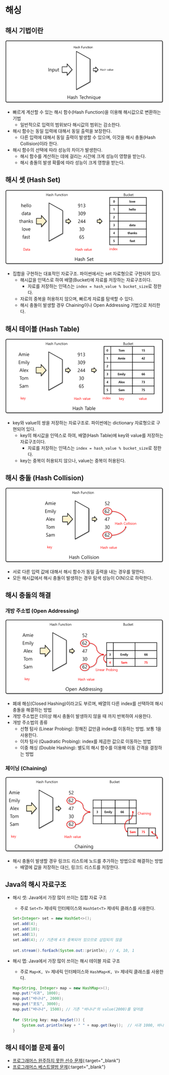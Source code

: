 # 해싱

## 해시 기법이란

![해시 기법](img/section6/1.png)

- 빠르게 계산할 수 있는 해시 함수(Hash Function)을 이용해 해시값으로 변환하는 기법
    - 일반적으로 입력의 범위보다 해시값의 범위는 감소한다.
- 해시 함수는 동일 입력에 대해서 동일 출력을 보장한다.
    - 다른 입력에 대해서 동일 출력이 발생할 수 있으며, 이것을 해시 충돌(Hash Collision)이라 한다.
- 해시 함수의 선택에 따라 성능의 차이가 발생한다.
    - 해시 함수를 계산하는 데에 걸리는 시간에 크게 성능이 영향을 받는다.
    - 해시 충돌의 발생 확률에 따라 성능이 크게 영향을 받는다.

## 해시 셋 (Hash Set)

![해시 셋](img/section6/2.png)

- 집합을 구현하는 대표적인 자료구조. 파이썬에서는 set 자료형으로 구현되어 있다.
    - 해시값을 인덱스로 하여 배열(Bucket)에 자료를 저장하는 자료구조이다.
        - 자료를 저장하는 인덱스는 `index = hash_value % bucket_size`로 정한다.
    - 자료의 중복을 허용하지 않으며, 빠르게 자료를 탐색할 수 있다.
    - 해시 충돌이 발생할 경우 Chaining이나 Open Addressing 기법으로 처리한다.

## 해시 테이블 (Hash Table)

![해시 테이블](img/section6/3.png)

- key와 value의 쌍을 저장하는 자료구조로. 파이썬에는 dictionary 자료형으로 구현되어 있다.
    - key의 해시값을 인덱스로 하여, 배열(Hash Table)에 key와 value를 저장하는 자료구조이다.
        - 자료를 저장하는 인덱스는 `index = hash_value % bucket_size`로 정한다.
    - key는 중복이 허용되지 않으나, value는 중복이 허용된다.

## 해시 충돌 (Hash Collision)

![해시 충돌](img/section6/4.png)

- 서로 다른 입력 값에 대해서 해시 함수가 동일 출력을 내는 경우를 말한다.
- 모든 해시값에서 해시 충돌이 발생하는 경우 탐색 성능이 O(N)으로 하락한다.

## 해시 충돌의 해결

### 개방 주소법 (Open Addressing)

![개방 주소법](img/section6/5.png)

- 폐쇄 해싱(Closed Hashing)이라고도 부르며, 배열의 다른 index를 선택하여 해시 충돌을 해결하는 방법
- 개방 주소법은 더이상 해시 충돌이 발생하지 않을 때 까지 반복하여 사용한다.
- 개방 주소법의 종류
    - 선형 탐사 (Linear Probing): 정해진 값만큼 index를 이동하는 방법. 보통 1을 사용한다.
    - 이차 탐사 (Quadratic Probing): index를 제곱한 값으로 이동하는 방법
    - 이중 해싱 (Double Hashing): 별도의 해시 함수를 이용해 이동 간격을 결정하는 방법

### 체이닝 (Chaining)

![체이닝](img/section6/6.png)

- 해시 충돌이 발생할 경우 링크드 리스트에 노드를 추가하는 방법으로 해결하는 방법
    - 배열에 값을 저장하는 대신, 링크드 리스트를 저장한다.

## Java의 해시 자료구조

- 해시 셋: Java에서 가장 많이 쓰이는 집합 자료 구조
    - 주로 `Set<T>` 제네릭 인터페이스와 `HashSet<T>` 제네릭 클래스를 사용한다.

    ``` java
    Set<Integer> set = new HashSet<>();
    set.add(4);
    set.add(10);
    set.add(1);
    set.add(4); // 기존에 4가 중복되어 있으므로 삽입되지 않음

    set.stream().forEach(System.out::println); // 4, 10, 1
    ```


- 해시 맵: Java에서 가장 많이 쓰이는 해시 테이블 자료 구조
    - 주로 `Map<K, V>` 제네릭 인터페이스와 `HashMap<K, V>` 제네릭 클래스를 사용한다.

    ``` java
    Map<String, Integer> map = new HashMap<>();
    map.put("사과", 1000);
    map.put("바나나", 2000);
    map.put("포도", 3000);
    map.put("바나나", 1500); // 기존 "바나나"의 value(2000)를 덮어씀

    for (String key: map.keySet()) {
        System.out.println(key + " " + map.get(key));  // 사과 1000, 바나나 1500, 포도 3000
    }
    ```

## 해시 테이블 문제 풀이

- [프로그래머스 완주하지 못한 선수 문제](https://school.programmers.co.kr/learn/courses/30/lessons/42576){:target="_blank"}
- [프로그래머스 베스트앨범 문제](https://programmers.co.kr/learn/courses/30/lessons/42579){:target="_blank"}
